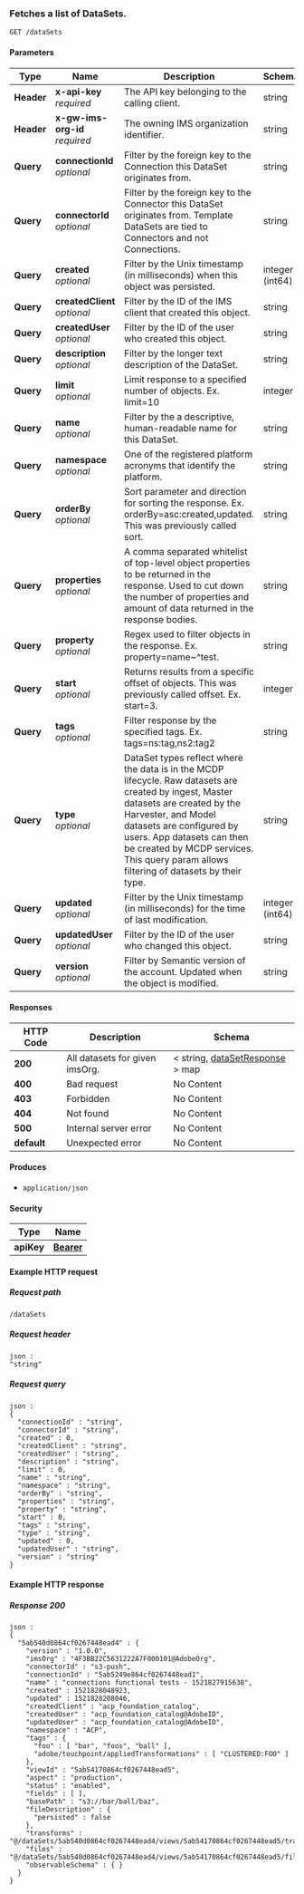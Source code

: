 
<a name="get_data_sets"></a>
### Fetches a list of DataSets.
```
GET /dataSets
```


#### Parameters

|Type|Name|Description|Schema|
|---|---|---|---|
|**Header**|**x-api-key**  <br>*required*|The API key belonging to the calling client.|string|
|**Header**|**x-gw-ims-org-id**  <br>*required*|The owning IMS organization identifier.|string|
|**Query**|**connectionId**  <br>*optional*|Filter by the foreign key to the Connection this DataSet originates from.|string|
|**Query**|**connectorId**  <br>*optional*|Filter by the foreign key to the Connector this DataSet originates from. Template DataSets are tied to Connectors and not Connections.|string|
|**Query**|**created**  <br>*optional*|Filter by the Unix timestamp (in milliseconds) when this object was persisted.|integer (int64)|
|**Query**|**createdClient**  <br>*optional*|Filter by the ID of the IMS client that created this object.|string|
|**Query**|**createdUser**  <br>*optional*|Filter by the  ID of the user who created this object.|string|
|**Query**|**description**  <br>*optional*|Filter by the longer text description of the DataSet.|string|
|**Query**|**limit**  <br>*optional*|Limit response to a specified number of objects. Ex. limit=10|integer|
|**Query**|**name**  <br>*optional*|Filter by the a descriptive, human-readable name for this DataSet.|string|
|**Query**|**namespace**  <br>*optional*|One of the registered platform acronyms that identify the platform.|string|
|**Query**|**orderBy**  <br>*optional*|Sort parameter and direction for sorting the response. Ex. orderBy=asc:created,updated. This was previously called sort.|string|
|**Query**|**properties**  <br>*optional*|A comma separated whitelist of top-level object properties to be returned in the response. Used to cut down the number of properties and amount of data returned in the response bodies.|string|
|**Query**|**property**  <br>*optional*|Regex used to filter objects in the response. Ex. property=name~^test.|string|
|**Query**|**start**  <br>*optional*|Returns results from a specific offset of objects. This was previously called offset. Ex. start=3.|integer|
|**Query**|**tags**  <br>*optional*|Filter response by the specified tags. Ex. tags=ns:tag,ns2:tag2|string|
|**Query**|**type**  <br>*optional*|DataSet types reflect where the data is in the MCDP lifecycle. Raw datasets are created by ingest, Master datasets are created by the Harvester, and Model datasets are configured by users. App datasets can then be created by MCDP services. This query param allows filtering of datasets by their type.|string|
|**Query**|**updated**  <br>*optional*|Filter by the Unix timestamp (in milliseconds) for the time of last modification.|integer (int64)|
|**Query**|**updatedUser**  <br>*optional*|Filter by the  ID of the user who changed this object.|string|
|**Query**|**version**  <br>*optional*|Filter by Semantic version of the account. Updated when the object is modified.|string|


#### Responses

|HTTP Code|Description|Schema|
|---|---|---|
|**200**|All datasets for given imsOrg.|< string, [dataSetResponse](../definitions/dataSetResponse.md#datasetresponse) > map|
|**400**|Bad request|No Content|
|**403**|Forbidden|No Content|
|**404**|Not found|No Content|
|**500**|Internal server error|No Content|
|**default**|Unexpected error|No Content|


#### Produces

* `application/json`


#### Security

|Type|Name|
|---|---|
|**apiKey**|**[Bearer](security.md#bearer)**|


#### Example HTTP request

##### Request path
```
/dataSets
```


##### Request header
```
json :
"string"
```


##### Request query
```
json :
{
  "connectionId" : "string",
  "connectorId" : "string",
  "created" : 0,
  "createdClient" : "string",
  "createdUser" : "string",
  "description" : "string",
  "limit" : 0,
  "name" : "string",
  "namespace" : "string",
  "orderBy" : "string",
  "properties" : "string",
  "property" : "string",
  "start" : 0,
  "tags" : "string",
  "type" : "string",
  "updated" : 0,
  "updatedUser" : "string",
  "version" : "string"
}
```


#### Example HTTP response

##### Response 200
```
json :
{
  "5ab540d0864cf0267448ead4" : {
    "version" : "1.0.0",
    "imsOrg" : "4F3BB22C5631222A7F000101@AdobeOrg",
    "connectorId" : "s3-push",
    "connectionId" : "5ab5249e864cf0267448ead1",
    "name" : "connections functional tests - 1521827915638",
    "created" : 1521828048923,
    "updated" : 1521828208046,
    "createdClient" : "acp_foundation_catalog",
    "createdUser" : "acp_foundation_catalog@AdobeID",
    "updatedUser" : "acp_foundation_catalog@AdobeID",
    "namespace" : "ACP",
    "tags" : {
      "foo" : [ "bar", "foos", "ball" ],
      "adobe/touchpoint/appliedTransformations" : [ "CLUSTERED:FOO" ]
    },
    "viewId" : "5ab54170864cf0267448ead5",
    "aspect" : "production",
    "status" : "enabled",
    "fields" : [ ],
    "basePath" : "s3://bar/ball/baz",
    "fileDescription" : {
      "persisted" : false
    },
    "transforms" : "@/dataSets/5ab540d0864cf0267448ead4/views/5ab54170864cf0267448ead5/transforms",
    "files" : "@/dataSets/5ab540d0864cf0267448ead4/views/5ab54170864cf0267448ead5/files",
    "observableSchema" : { }
  }
}
```



